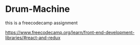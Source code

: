 # Drum-Machine


this is a freecodecamp assignment

https://www.freecodecamp.org/learn/front-end-development-libraries/#react-and-redux
